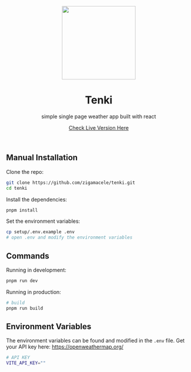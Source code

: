 <div align="center">

<img src="https://i.imgur.com/lhN4Vt5.png" width="200">

# Tenki

simple single page weather app built with react

[Check Live Version Here]()

</div>

<br />

## Manual Installation

Clone the repo:

```bash
git clone https://github.com/zigamacele/tenki.git
cd tenki
```

Install the dependencies:

```bash
pnpm install
```

Set the environment variables:

```bash
cp setup/.env.example .env
# open .env and modify the environment variables
```

## Commands

Running in development:

```bash
pnpm run dev
```

Running in production:

```bash
# build
pnpm run build
```

## Environment Variables

The environment variables can be found and modified in the `.env` file.
Get your API key here: https://openweathermap.org/

```bash
# API KEY
VITE_API_KEY=""
```
